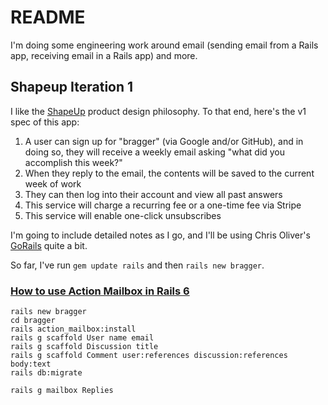 # README


I'm doing some engineering work around email (sending email from a Rails app, receiving email in a Rails app) and more.

## Shapeup Iteration 1

I like the [ShapeUp](https://basecamp.com/shapeup) product design philosophy. To that end, here's the v1 spec of this app:

1. A user can sign up for "bragger" (via Google and/or GitHub), and in doing so, they will receive a weekly email asking "what did you accomplish this week?"
1. When they reply to the email, the contents will be saved to the current week of work
1. They can then log into their account and view all past answers
1. This service will charge a recurring fee or a one-time fee via Stripe
1. This service will enable one-click unsubscribes

I'm going to include detailed notes as I go, and I'll be using Chris Oliver's [GoRails](https://gorails.com/) quite a bit.

So far, I've run `gem update rails` and then `rails new bragger`.

### [How to use Action Mailbox in Rails 6](https://gorails.com/episodes/action-mailbox-rails-6?autoplay=1)

```
rails new bragger
cd bragger
rails action_mailbox:install
rails g scaffold User name email
rails g scaffold Discussion title
rails g scaffold Comment user:references discussion:references body:text
rails db:migrate

rails g mailbox Replies
```